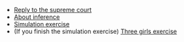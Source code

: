 
* [Reply to the supreme court](https://lisds.github.io/textbook/iteration/reply_supreme)
* [About inference](https://lisds.github.io/textbook/iteration/inference)
* [Simulation
  exercise](https://ds.lis.2i2c.cloud/hub/user-redirect/git-pull?repo=https%3A//github.com/lisds/simulation&subPath=simulation.ipynb)
* (If you finish the simulation exercise) [Three girls
  exercise](https://ds.lis.2i2c.cloud/hub/user-redirect/git-pull?repo=https%3A//github.com/lisds/three_girls&subPath=three_girls.ipynb)
